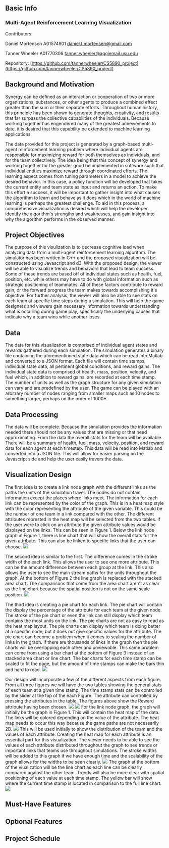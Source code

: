 ## Basic Info
### Multi-Agent Reinforcement Learning Visualization

Contributers: 

Daniel Mortenson A01574901 daniel.t.mortensen@gmail.com

Tanner Wheeler A01770306 tanner.wheeler@aggiemail.usu.edu

Repository: [https://github.com/tannerwheeler/CS5890_project](https://github.com/tannerwheeler/CS5890_project)

## Background and Motivation
Synergy can be defined as an interaction or cooperation of two or more organizations, substances, or other agents to produce a combined effect greater than the sum or their separate efforts. Throughout human history, this principle has been shown to generate thoughts, creativity, and results that far surpass the collective cababilities of the individuals. Because working together has engendered many of the greatest acheivements to date, it is desired that this capability be extended to machine learning applications.

The data provided for this project is generated by a graph-based multi-agent reinforcement learning problem where individual agents are responsible for maximizing reward for both themselves as individuals, and for the team collectively.  The idea being that this concept of synergy and working together for the greater good be implemented in software such that individual entities maximize reward through coordinated efforts.  The learning aspect comes from tuning parameters in a model to achieve the desired behavior.  In this case, a policy function will be developed that takes the current entity and team state as input and returns an action. To make this effort a success, it will be important to gather insight into what causes the algorithm to learn and behave as it does which in the world of machine learning is perhaps the greatest challenge. To aid in this process, a comprehensive visualization is desired which will help the developer identify the algorithm's strengths and weaknesses, and gain insight into why the algorithm performs in the observed manner.

## Project Objectives
The purpose of this visulization is to decrease cognitive load when analyzing data from a multi-agent reinforcement learning algorithm. The simulator has been written in C++ and the proposed visualization will be constructed using Javascript and d3.  With the proposed design, the viewer will be able to visualize trends and behaviors that lead to team success. Some of these trends are based off of individual states such as health, fuel, position, etc. while others may have to do with global information such as strategic positioning of teammates.  All of these factors contribute to reward gain, or the forward progress the team makes towards accomplishing it's objective.  For further analysis, the viewer will also be able to see stats on each team at specific time steps during a simulation.  This will help the game designers and viewers gain necessary information towards understanding what is occuring during game play, specifically the underlying causes that indicate why a team wins while another loses.

## Data
The data for this visualization is comprised of individual agent states and rewards gathered during each simulation.  The simulation generates a binary file containing the aforementioned state data which can be read into Matlab and converted to a JSON format.  Each file will contain time stamps, individual state data, all pertinent global conditions, and reward gains.  The individual state data is comprised of health, mass, position, velocity, and fuel which, in addition to reward gains, are recorded at each time stamp. The number of units as well as the graph structure for any given simulation can vary and are predefined by the user.  The game can be played with an arbitrary number of nodes ranging from smaller maps such as 10 nodes to something larger, perhaps on the order of 1000+.

## Data Processing
The data will be complete. Because the simulation provides the information needed there should not be any values that are missing or that need approximating.  From the data the overall stats for the team will be available. There will be a summary of health, fuel, mass, velocity, position, and reward data for each agent at each timestep. This data will be read into Matlab and converted into a JSON file. This will allow for easier parsing on the Javascript side and help the user easily travers the data.

## Visualization Design

The first idea is to create a link node graph with the different links as the paths the units of the simulation travel.  The nodes do not contain information except the places where links meet.  The information for each link can be represented by the color of the graph.  This is in a heat map style with the color representing the attribute of the given variable.  This could be the number of one team in a link compared with the other.  The different attributes represted in the heat map will be selected from the two tables.  If the user were to click on an attribute the given attribute values would be displayed on the links.  This can be seen in Figure 1.  Below the link node graph in Figure 1, there is line chart that will show the overall stats for the given attribute.  This can also be linked to specific links that the user can choose.
<img src="VIS fig1-page-001.jpg">

The second idea is similar to the first.  The difference comes in the stroke width of the each link.  This allows the user to see one more attribute.  This can be the amount difference between each group at the link.  This also allows the user to see the main stream paths for the units throughout the graph.  At the bottom of Figure 2 the line graph is replaced with the stacked area chart.  The comparisons that come from the area chart aren't as clear as the line chart because the spatial position is not on the same scale position.
<img src="VIS fig2-page-001.jpg">

The third idea is creating a pie chart for each link.  The pie chart will contain the display the percentage of the attribute for each team at the given node.  The stroke of the pie chart or even the link can still display which team contains the most units on the link.  The pie charts are not as easy to read as the heat map layout.  The pie charts can display which team is doing better at a specific node, but it does not give specific values for the attribute.  The pie chart can become a problem when it comes to scaling the number of links in the graph.  If there are thousands of links in the graph then the pie charts will be overlapping each other and unviewable.  This same problem can come from using a bar chart at the bottom of Figure 3 instead of an stacked area chart or line chart.  The bar charts for each time stamp can be scaled to fit the page, but the amount of time stamps can make the bars thin and hard to read.
<img src="VIS fig3-page-001.jpg">

Our design will incorporate a few of the different aspects from each figure.  From all three figures we will have the two tables showing the general stats of each team at a given time stamp.  The time stamp stats can be controlled by the slider at the top of the each Figure.  The attribute can controlled by pressing the attributes in the table.  The figures above show the Reward attribute having been chosen.
<img src="VIS fig1-page-002.jpg"> 
<img src="VIS fig1-page-003.jpg">
For the link node graph, the graph will initially be the graph in Figure 1.  This will contain the heat map of the data.  The links will be colored depending on the value of the attribute.  The heat map needs to occur this way because the game paths are not necessarily 2D.
<img src="VIS fig1-page-004.jpg">
This will be used initially to show the distribution of the team and the values of each attribute.  Creating the heat map for each attribute is an essential part for this visualization.  The viewer needs to be able to see the values of each attribute distributed throughout the graph to see trends or important links that teams use throughout simulations.  The stroke widths will be added to this graph if we have enough time and the scalability of the graph allows for the widths to be seen clearly.
<img src="VIS fig2-page-002.jpg">
The graph at the bottom of the viualization will be the line chart as each line can be clearly compared against the other team.  Trends will also be more clear with spatial positioning of each value at each time stamp.  The yellow bar will show where the current time stamp is located in comparison to the full line chart.
<img src="VIS fig1-page-005.jpg">


## Must-Have Features

## Optional Features

## Project Schedule

